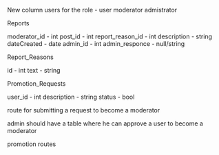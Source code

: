 New column users for the role - user moderator admistrator


Reports

moderator_id - int
post_id - int
report_reason_id - int
description - string
dateCreated - date
admin_id - int
admin_responce  - null/string


Report_Reasons

id - int
text - string



Promotion_Requests

user_id - int
description - string
status - bool









route for submitting a request to become a moderator

admin should have a table where he can approve a user to become a moderator


promotion routes



